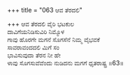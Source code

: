 +++
title = "063 ಆವ ತೆರದಲಿ"

+++
ಆವ ತೆರದಲಿ ವೈರಿ ಭಟಕುಲ  
ದಾವಿಗೆಯನಿಡಿಸುವಿರಿ ನಿಮ್ಮೊಳ  
ಗಾವು ಹೊರಗೇ ಮಗನೆ ಸೊಗಸೆನೆ ನಿಮ್ಮ ವೈಭವಕೆ   
ಸಾವರಾವಂದದಲಿ ಮಿಗೆ ಸಂ  
ಭಾವಿಸುವುದಾ ತೆರನ ನೀ ಹೇ      
ಳಾವು ಸೊಗಸುವೆವೆಂದು ನುಡಿದನು ಮಗಗೆ ಧೃತರಾಷ್ಟ್ರ    ॥63॥